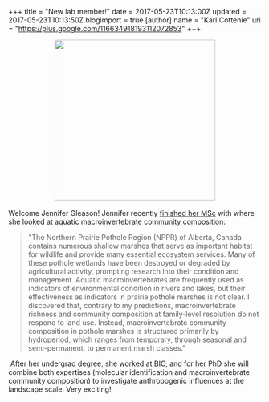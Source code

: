 +++
title = "New lab member!"
date = 2017-05-23T10:13:00Z
updated = 2017-05-23T10:13:50Z
blogimport = true 
[author]
	name = "Karl Cottenie"
	uri = "https://plus.google.com/116634918193112072853"
+++

<div class="separator" style="clear: both; text-align: center;"><a href="https://2.bp.blogspot.com/-V9EeThjzqkU/WR9A1aD7JrI/AAAAAAABfr8/3EUAYhfhiHMIvaJjCv9YeC4g33V2QxxrACLcB/s1600/JG_field.jpg" imageanchor="1" style="margin-left: 1em; margin-right: 1em;"><img border="0" height="320" src="https://2.bp.blogspot.com/-V9EeThjzqkU/WR9A1aD7JrI/AAAAAAABfr8/3EUAYhfhiHMIvaJjCv9YeC4g33V2QxxrACLcB/s320/JG_field.jpg" width="320" /></a></div><br />Welcome Jennifer Gleason! Jennifer recently <a href="http://hdl.handle.net/10012/11756" target="_blank">finished her MSc</a> with where she looked at aquatic macroinvertebrate community composition:<br /><blockquote class="tr_bq">"The Northern Prairie Pothole Region (NPPR) of Alberta, Canada contains numerous shallow marshes that serve as important habitat for wildlife and provide many essential ecosystem services. Many of these pothole wetlands have been destroyed or degraded by agricultural activity, prompting research into their condition and management. Aquatic macroinvertebrates are frequently used as indicators of environmental condition in rivers and lakes, but their effectiveness as indicators in prairie pothole marshes is not clear. I discovered that, contrary to my predictions, macroinvertebrate richness and community composition at family-level resolution do not respond to land use. Instead, macroinvertebrate community composition in pothole marshes is structured primarily by hydroperiod, which ranges from temporary, through seasonal and semi-permanent, to permanent marsh classes."</blockquote>&nbsp;After her undergrad degree, she worked at BIO, and for her PhD she will combine both expertises (molecular identification and macroinvertebrate community composition) to investigate anthropogenic influences at the landscape scale. Very exciting!
